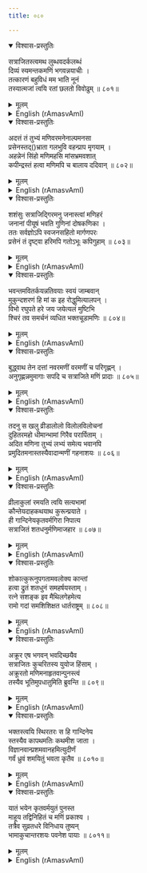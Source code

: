```yaml
---
title: ०८०

---
```

<div class="audioEmbed"  caption="सीतालक्ष्मी-वाचनम्" src="https://archive.org/download/nArAyaNIyam-shlokawise-audio/080/080_01.mp3"></div>
<details open><summary>विश्वास-प्रस्तुतिः</summary>

सत्राजितस्त्वमथ लुब्धवदर्कलब्धं  
दिव्यं स्यमन्तकमणिं भगवन्नयाचीः ।  
तत्कारणं बहुविधं मम भाति नूनं  
तस्यात्मजां त्वयि रतां छलतो विवोढुम् ॥ ८०१॥
</details>
<details><summary>मूलम्</summary>

सत्राजितस्त्वमथ लुब्धवदर्कलब्धं  
दिव्यं स्यमन्तकमणिं भगवन्नयाचीः ।  
तत्कारणं बहुविधं मम भाति नूनं  
तस्यात्मजां त्वयि रतां छलतो विवोढुम् ॥ ८०१॥
</details>





<details ><summary>English (rAmasvAmI)</summary>

O Lord, Thou didst beg of Satrajit to give to Thee the Syamantaka jewel (that he had procured from the Sun-god), as if covetous for it. The real reason for Thy action, to my mind, was to create an occasion for winning the hand of his daughter, Satyabhama, who had lost her heart to Thee.


</details>

<div class="audioEmbed"  caption="सीतालक्ष्मी-वाचनम्" src="https://archive.org/download/nArAyaNIyam-shlokawise-audio/080/080_02.mp3"></div>
<details open><summary>विश्वास-प्रस्तुतिः</summary>

अदत्तं तं तुभ्यं मणिवरमनेनाल्पमनसा  
प्रसेनस्तद्()भ्राता गलभुवि वहन्प्राप मृगयाम् ।  
अहन्नेनं सिंहो मणिमहसि मांसभ्रमवशात्  
कपीन्द्रस्तं हत्वा मणिमपि च बालाय ददिवान् ॥ ८०२॥
</details>
<details><summary>मूलम्</summary>

अदत्तं तं तुभ्यं मणिवरमनेनाल्पमनसा  
प्रसेनस्तद्()भ्राता गलभुवि वहन्प्राप मृगयाम् ।  
अहन्नेनं सिंहो मणिमहसि मांसभ्रमवशात्  
कपीन्द्रस्तं हत्वा मणिमपि च बालाय ददिवान् ॥ ८०२॥
</details>





<details ><summary>English (rAmasvAmI)</summary>

Declining Thy request, out of his pettiness, Satrajit permitted his brother Prasena to wear it round his neck while out hunting. Mistaking the glittering jewel for a piece of meat, a lion killed Prasena, and, in turn, it was killed by the monkey-King, Jambavan, who took the jewel and gave it to his child as a toy.


</details>

<div class="audioEmbed"  caption="सीतालक्ष्मी-वाचनम्" src="https://archive.org/download/nArAyaNIyam-shlokawise-audio/080/080_03.mp3"></div>
<details open><summary>विश्वास-प्रस्तुतिः</summary>

शशंसुः सत्राजिद्गिरमनु जनास्त्वां मणिहरं  
जनानां पीयूषं भवति गुणिनां दोषकणिका ।  
ततः सर्वज्ञोऽपि स्वजनसहितो मार्गणपरः  
प्रसेनं तं दृष्ट्वा हरिमपि गतोऽभूः कपिगुहाम् ॥ ८०३॥
</details>
<details><summary>मूलम्</summary>

शशंसुः सत्राजिद्गिरमनु जनास्त्वां मणिहरं  
जनानां पीयूषं भवति गुणिनां दोषकणिका ।  
ततः सर्वज्ञोऽपि स्वजनसहितो मार्गणपरः  
प्रसेनं तं दृष्ट्वा हरिमपि गतोऽभूः कपिगुहाम् ॥ ८०३॥
</details>





<details ><summary>English (rAmasvAmI)</summary>

When the people, believing Satrajit's allegation of Thy stealing the gem, and following the human proclivity to seize upon the slightest blemish to revile the noble and virtuous, began to talk about it, Thou (though omniscient), didst undertake a search for the jewel, along with Thy attendants. Coming upon the corpse of Prasena and, then, the lion in the forest, Thou didst, eventually, enter Jambavan's cave.


</details>

<div class="audioEmbed"  caption="सीतालक्ष्मी-वाचनम्" src="https://archive.org/download/nArAyaNIyam-shlokawise-audio/080/080_04.mp3"></div>
<details open><summary>विश्वास-प्रस्तुतिः</summary>

भवन्तमवितर्कयन्नतिवयाः स्वयं जाम्बवान्  
मुकुन्दशरणं हि मां क इह रोद्धुमित्यालपन् ।  
विभो रघुपते हरे जय जयेत्यलं मुष्टिभि  
श्चिरं तव समर्चनं व्यधित भक्तचूडामणिः ॥ ८०४॥
</details>
<details><summary>मूलम्</summary>

भवन्तमवितर्कयन्नतिवयाः स्वयं जाम्बवान्  
मुकुन्दशरणं हि मां क इह रोद्धुमित्यालपन् ।  
विभो रघुपते हरे जय जयेत्यलं मुष्टिभि  
श्चिरं तव समर्चनं व्यधित भक्तचूडामणिः ॥ ८०४॥
</details>





<details ><summary>English (rAmasvAmI)</summary>

That aged Jambavan, foremost devotee of Thine, not recognising Thy identity, kept raining fist-blows at Thee (tantamount to worship) for a long time, muttering all the while "Who dares oppose me who has Mukunda as his refuge ? O Rama, O Hari, may Thou be ever victorious."


</details>

<div class="audioEmbed"  caption="सीतालक्ष्मी-वाचनम्" src="https://archive.org/download/nArAyaNIyam-shlokawise-audio/080/080_05.mp3"></div>
<details open><summary>विश्वास-प्रस्तुतिः</summary>

बुद्ध्वाथ तेन दत्तां नवरमणीं वरमणीं च परिगृह्णन् ।  
अनुगृह्णन्नमुमागाः सपदि च सत्राजिते मणिं प्रादाः ॥ ८०५॥
</details>
<details><summary>मूलम्</summary>

बुद्ध्वाथ तेन दत्तां नवरमणीं वरमणीं च परिगृह्णन् ।  
अनुगृह्णन्नमुमागाः सपदि च सत्राजिते मणिं प्रादाः ॥ ८०५॥
</details>





<details ><summary>English (rAmasvAmI)</summary>

When, in due course, recognition of Thee dawned on him, Jambavan presented to Thee his daughter, Jambavati, as Thy bride, together with the gem. Accepting both, Thou didst, soon, return home, and, immediately, hand over the gem to Satrajit.


</details>

<div class="audioEmbed"  caption="सीतालक्ष्मी-वाचनम्" src="https://archive.org/download/nArAyaNIyam-shlokawise-audio/080/080_06.mp3"></div>
<details open><summary>विश्वास-प्रस्तुतिः</summary>

तदनु स खलु व्रीडालोलो विलोलविलोचनां  
दुहितरमहो धीमान्भामां गिरैव परार्पिताम् ।  
अदित मणिना तुभ्यं लभ्यं समेत्य भवानपि  
प्रमुदितमनास्तस्यैवादान्मणीं गहनाशयः ॥ ८०६॥
</details>
<details><summary>मूलम्</summary>

तदनु स खलु व्रीडालोलो विलोलविलोचनां  
दुहितरमहो धीमान्भामां गिरैव परार्पिताम् ।  
अदित मणिना तुभ्यं लभ्यं समेत्य भवानपि  
प्रमुदितमनास्तस्यैवादान्मणीं गहनाशयः ॥ ८०६॥
</details>





<details ><summary>English (rAmasvAmI)</summary>

Profoundly abashed (at his earlier attitude) and coming to his senses, Satrajit, then gave his daughter, Satyabhama, (who had earlier been pledged to another, Satadhanva, by word of mouth only), along with the Syamantaka jewel, to Thee of inscrutable mind, who didst accept what was sought by Thee, Satyabhama's hand, while returning the gem to Satrajit.


</details>

<div class="audioEmbed"  caption="सीतालक्ष्मी-वाचनम्" src="https://archive.org/download/nArAyaNIyam-shlokawise-audio/080/080_07.mp3"></div>
<details open><summary>विश्वास-प्रस्तुतिः</summary>

व्रीलाकुलां रमयति त्वयि सत्यभामां  
कौन्तेयदाहकथयाथ कुरून्प्रयाते ।  
ही गान्दिनेयकृतवर्मगिरा निपात्य  
सत्राजितं शतधनुर्मणिमाजहार ॥ ८०७॥
</details>
<details><summary>मूलम्</summary>

व्रीलाकुलां रमयति त्वयि सत्यभामां  
कौन्तेयदाहकथयाथ कुरून्प्रयाते ।  
ही गान्दिनेयकृतवर्मगिरा निपात्य  
सत्राजितं शतधनुर्मणिमाजहार ॥ ८०७॥
</details>





<details ><summary>English (rAmasvAmI)</summary>

While sporting with the bashful Satyabhama, and making her happy, Thou didst learn about the burning down of the Pandavas in the wax palace and hurry to Hastinapua. Alas, during Thy absence, Satadhanva, at the instigation of Akrura and Kritavarma, killed Satrajit and took the jewel away.


</details>

<div class="audioEmbed"  caption="सीतालक्ष्मी-वाचनम्" src="https://archive.org/download/nArAyaNIyam-shlokawise-audio/080/080_08.mp3"></div>
<details open><summary>विश्वास-प्रस्तुतिः</summary>

शोकात्कुरूनुपगतामवलोक्य कान्तां  
हत्वा द्रुतं शतधुनं समहर्षयस्ताम् ।  
रत्ने सशङ्क इव मैथिलगेहमेत्य  
रामो गदां समशिशिक्षत धार्तराष्ट्रम् ॥ ८०८॥
</details>
<details><summary>मूलम्</summary>

शोकात्कुरूनुपगतामवलोक्य कान्तां  
हत्वा द्रुतं शतधुनं समहर्षयस्ताम् ।  
रत्ने सशङ्क इव मैथिलगेहमेत्य  
रामो गदां समशिशिक्षत धार्तराष्ट्रम् ॥ ८०८॥
</details>





<details ><summary>English (rAmasvAmI)</summary>

On Thy beloved, Satyabhama's arrival in Hastinapura, grief-stricken at the loss of her father, Thou didst kill Satadhanva without delay, and console her. In the meantime, Balarama, who had some misgivings about the jewel's whereabouts, repaired to the Mithila court, where he trained Duryodhana in fighting with the mace.


</details>

<div class="audioEmbed"  caption="सीतालक्ष्मी-वाचनम्" src="https://archive.org/download/nArAyaNIyam-shlokawise-audio/080/080_09.mp3"></div>
<details open><summary>विश्वास-प्रस्तुतिः</summary>

अक्रूर एष भगवन् भवदिच्छयैव  
सत्राजितः कुचरितस्य युयोज हिंसाम् ।  
अक्रूरतो मणिमनाहृतवान्पुनस्त्वं  
तस्यैव भूतिमुपधातुमिति ब्रुवन्ति ॥ ८०९॥
</details>
<details><summary>मूलम्</summary>

अक्रूर एष भगवन् भवदिच्छयैव  
सत्राजितः कुचरितस्य युयोज हिंसाम् ।  
अक्रूरतो मणिमनाहृतवान्पुनस्त्वं  
तस्यैव भूतिमुपधातुमिति ब्रुवन्ति ॥ ८०९॥
</details>





<details ><summary>English (rAmasvAmI)</summary>

O Lord, it is generally believed that the evil-natured Satrajit's death was engineered by this Akrura in conformity with Thy wish alone and that Thou left the jewel in the possession of Akrura (to whom it had been entrusted by Satadhanva), with a view to bring him prosperity.


</details>

<div class="audioEmbed"  caption="सीतालक्ष्मी-वाचनम्" src="https://archive.org/download/nArAyaNIyam-shlokawise-audio/080/080_10.mp3"></div>
<details open><summary>विश्वास-प्रस्तुतिः</summary>

भक्तस्त्वयि स्थिरतरः स हि गान्दिनेय  
स्तस्यैव कापथमतिः कथमीश जाता ।  
विज्ञानवान्प्रशमवानहमित्युदीर्णं  
गर्वं ध्रुवं शमयितुं भवता कृतैव ॥ ८०१०॥
</details>
<details><summary>मूलम्</summary>

भक्तस्त्वयि स्थिरतरः स हि गान्दिनेय  
स्तस्यैव कापथमतिः कथमीश जाता ।  
विज्ञानवान्प्रशमवानहमित्युदीर्णं  
गर्वं ध्रुवं शमयितुं भवता कृतैव ॥ ८०१०॥
</details>





<details ><summary>English (rAmasvAmI)</summary>

O Lord ! How did Akrura, an undoubtedly ardent devotee of Thine, come to entertain such evil thoughts ? Surely, it must have been brought about by Thee with a view to purging his mind of his growing vanity of having attained wisdom, detachment and mental poise.


</details>

<div class="audioEmbed"  caption="सीतालक्ष्मी-वाचनम्" src="https://archive.org/download/nArAyaNIyam-shlokawise-audio/080/080_11.mp3"></div>
<details open><summary>विश्वास-प्रस्तुतिः</summary>

यातं भयेन कृतवर्मयुतं पुनस्त  
माहूय तद्विनिहितं च मणिं प्रकाश्य ।  
तत्रैव सुव्रतधरे विनिधाय तुष्यन्  
भामाकुचान्तरशयः पवनेश पायाः ॥ ८०११॥
</details>
<details><summary>मूलम्</summary>

यातं भयेन कृतवर्मयुतं पुनस्त  
माहूय तद्विनिहितं च मणिं प्रकाश्य ।  
तत्रैव सुव्रतधरे विनिधाय तुष्यन्  
भामाकुचान्तरशयः पवनेश पायाः ॥ ८०११॥
</details>

<details ><summary>English (rAmasvAmI)</summary>

Then, summoning Akrura, who had fled the city in fear, along with Kritavarma, and exposing the truth about the jewel which had been entrusted to him by Satadhanva, Thou didst permit him (Akrura) to retain it as a reward for his good deeds. O Lord of Guruvayur, may Thou protect me.


</details>

